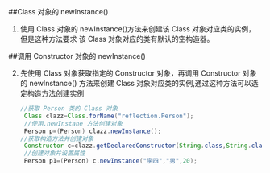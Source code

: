 ##Class 对象的 newInstance() 

1. 使用 Class 对象的 newInstance()方法来创建该 Class 对象对应类的实例，但是这种方法要求 该 Class 对象对应的类有默认的空构造器。 

##调用 Constructor 对象的 newInstance() 

2. 先使用 Class 对象获取指定的 Constructor 对象，再调用 Constructor 对象的 newInstance() 方法来创建 Class 对象对应类的实例,通过这种方法可以选定构造方法创建实例 

   ```java
   //获取 Person 类的 Class 对象
    Class clazz=Class.forName("reflection.Person");
    //使用.newInstane 方法创建对象
    Person p=(Person) clazz.newInstance();
   //获取构造方法并创建对象
    Constructor c=clazz.getDeclaredConstructor(String.class,String.class,int.class);
    //创建对象并设置属性
    Person p1=(Person) c.newInstance("李四","男",20);
   ```

   